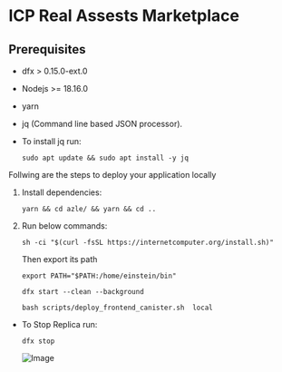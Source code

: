 # ICP Real Assests Marketplace

## Prerequisites

- dfx > 0.15.0-ext.0
- Nodejs >= 18.16.0
- yarn
- jq (Command line based JSON processor).
- To install jq run:

    `sudo apt update && sudo apt install -y jq`

Follwing are the steps to deploy your application locally

1. Install dependencies:

    `yarn && cd azle/ && yarn && cd ..`

2. Run below commands:

    ``` sh -ci "$(curl -fsSL https://internetcomputer.org/install.sh)" ```
    
    Then export its path

   ```export PATH="$PATH:/home/einstein/bin"```
   
   ```dfx start --clean --background```

   `bash scripts/deploy_frontend_canister.sh  local`

- To Stop Replica run:

   ```dfx stop```

   ![Image](public/image.png)
